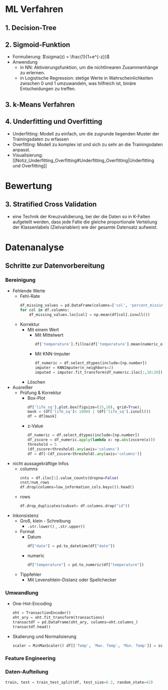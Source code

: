 # ML Verfahren 
## 1. Decision-Tree 

## 2. Sigmoid-Funktion 
- Formulierung: $\sigma(z) = \frac{1}{1+e^{-z}}$ 
- Anwendung 
	- in NN: Aktivierungsfunktion, um die nichtlinearen Zusammenhänge zu erlernen. 
	- in Logistische Regression: stetige Werte in Wahrscheinlichkeiten zwischen 0 und 1 umzuwandeln, was hilfreich ist, binäre Entscheidungen zu treffen. 

## 3. k-Means Verfahren 

## 4. Underfitting und Overfitting 
- Underfitting: Modell zu einfach, um die zugrunde liegenden Muster der Trainingsdaten zu erfassen 
- Overfitting: Modell zu komplex ist und sich zu sehr an die Trainingsdaten anpasst. 
- Visualisierung: [[Notiz_Underfitting_Overfitting#Underfitting_Overfitting|Underfitting und Overfitting]] 


# Bewertung 
## 3. Stratified Cross Validation 
- eine Technik der Kreuzvalidierung, bei der die Daten so in K-Falten aufgeteilt werden, dass jede Falte die gleiche proportionale Verteilung der Klassenlabels (Zielvariablen) wie der gesamte Datensatz aufweist. 


# Datenanalyse 
## Schritte zur Datenvorbereitung 
### Bereinigung 
- Fehlende Werte 
	- Fehl-Rate 
		```python
		df_missing_values = pd.DataFrame(columns=['col', 'percent_missing']).set_index('col') 
		for col in df.columns:
			df_missing_values.loc[col] = np.mean(df[col].isnull())
		```
	- Korrektur 
		- Mit einem Wert 
			- Mit Mittelwert 
				```python
				df['temperature'].fillna(df['temperature'].mean(numeric_only= True))
				```
			- Mit KNN-Imputer 
				```python
				df_numeric = df.select_dtypes(include=[np.number])
				imputer = KNNImputer(n_neighbors=2)
				imputed = imputer.fit_transform(df_numeric.iloc[:,10:20])
				```
		- Löschen 
- Ausreißer 
	- Prüfung & Korrektur 
		- Box-Plot 
			```python
			df['life_sq'].plot.box(figsize=(15,10), grid=True);
			mask = (df['life_sq']< 1000) | (df['life_sq'].isnull())
			df = df[mask]
			```
		- z-Value 
			```python
			df_numeric = df.select_dtypes(include=[np.number])
			df_zscore = df_numeric.apply(lambda x: np.abs(zscore(x)))
			threshold = 5
			(df_zscore>threshold).any(axis='columns')
			df = df[~(df_zscore>threshold).any(axis='columns')]
			```
- nicht aussagekräftige Infos 
	- columns 
		```python
		cnts = df.iloc[1].value_counts(dropna=False)
		cnst/num_rows 
		df.drop(columns=low_information_cols.keys()).head()
		```
	- rows 
		```python
		df.drop_duplicates(subset= df.columns.drop("id"))
		```
- Inkonsistenz 
	- Groß, klein - Schreibung 
		- `.str.lower()` , `.str.upper()` 
	- Format 
		- Datum 
			```python
			df["date"] = pd.to_datetime(df["date"])
			```
		- numeric 
			```python
			df["temperature"] = pd.to_numeric(df["temperature"])
			```
	- Tippfehler 
		- Mit Levenshtein-Distanz oder Spellchecker 

### Umwandlung 
- One-Hot-Encoding 
	```python
	oht = TransactionEncoder()
	oht_ary = oht.fit_transform(transactions)
	transactdf = pd.DataFrame(oht_ary, columns=oht.columns_)
	transactdf.head()
	```
- Skalierung und Normalisierung 
	```python
	scaler = MinMaxScaler() df[['Temp', 'Max. Temp', 'Min. Temp']] = scaler.fit_transform(df[['Temp', 'Max. Temp', 'Min. Temp']])
	```

### Feature Engineering 

### Daten-Aufteilung 
```python
train, test = train_test_split(df, test_size=0.2, random_state=42)
```